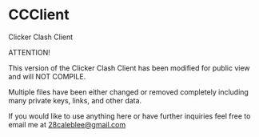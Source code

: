 # CCClient
Clicker Clash Client

ATTENTION!

This version of the Clicker Clash Client has been modified for public view and will NOT COMPILE.

Multiple files have been either changed or removed completely including many private keys, links, and other data.

If you would like to use anything here or have further inquiries feel free to email me at 28caleblee@gmail.com

